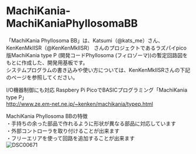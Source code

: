 # MachiKania-MachiKaniaPhyllosomaBB

「MachiKania Phyllosoma BB」は、Katsumi（@kats_me）さん、 KenKenMkIISR（@KenKenMkIISR） さんのプロジェクトであるラズパイpico版MachiKania type P (開発コードPhyllosoma (フィロゾーマ))の暫定回路図をもとに作成した、開発用基板です。<BR>
システムプログラムの書き込みや使い方については、KenKenMkIISRさんの下記のページを参照してください。<BR>

I/O機器制御にも対応 Raspbery Pi PicoでBASICプログラミング「MachiKania type P」<BR>
http://www.ze.em-net.ne.jp/~kenken/machikania/typep.html

MachiKania Phyllosoma BBの特徴<BR>
・手持ちの余った部品で作れるように形状が異なる部品に対応しています<BR>
・外部コントローラを取り付けることが出来ます<BR>
・フリーエリアを使って回路を追加することが出来ます<BR>
![DSC00671](https://user-images.githubusercontent.com/62051355/194878509-47417a85-1de4-4471-9c02-cc746fa53c70.JPG)
